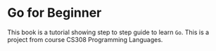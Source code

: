 # Go for Beginner

This book is a tutorial showing step to step guide to learn `Go`. This is a project from course CS308 Programming Languages.